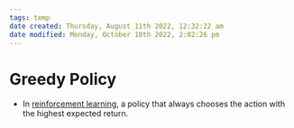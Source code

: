 ```yaml
---
tags: temp
date created: Thursday, August 11th 2022, 12:32:22 am
date modified: Monday, October 10th 2022, 2:02:26 pm
---
```


# Greedy Policy
- In [reinforcement learning](Reinforcement%20Learning.md), a policy that always chooses the action with the highest expected return.



